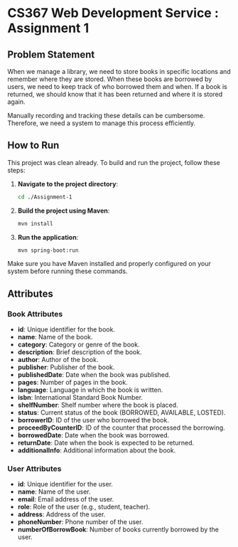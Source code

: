 # CS367 Web Development Service : Assignment 1

## Problem Statement

When we manage a library, we need to store books in specific locations and remember where they are stored. When these books are borrowed by users, we need to keep track of who borrowed them and when. If a book is returned, we should know that it has been returned and where it is stored again.

Manually recording and tracking these details can be cumbersome. Therefore, we need a system to manage this process efficiently.

## How to Run

This project was clean already.
To build and run the project, follow these steps:

1. **Navigate to the project directory**:
    ```sh
    cd ./Assignment-1
    ```

2. **Build the project using Maven**:
    ```sh
    mvn install
    ```

3. **Run the application**:
    ```sh
    mvn spring-boot:run
    ```

Make sure you have Maven installed and properly configured on your system before running these commands.

## Attributes

### Book Attributes
- **id**: Unique identifier for the book.
- **name**: Name of the book.
- **category**: Category or genre of the book.
- **description**: Brief description of the book.
- **author**: Author of the book.
- **publisher**: Publisher of the book.
- **publishedDate**: Date when the book was published.
- **pages**: Number of pages in the book.
- **language**: Language in which the book is written.
- **isbn**: International Standard Book Number.
- **shelfNumber**: Shelf number where the book is placed.
- **status**: Current status of the book (BORROWED, AVAILABLE, LOSTED).
- **borrowerID**: ID of the user who borrowed the book.
- **proceedByCounterID**: ID of the counter that processed the borrowing.
- **borrowedDate**: Date when the book was borrowed.
- **returnDate**: Date when the book is expected to be returned.
- **additionalInfo**: Additional information about the book.

### User Attributes
- **id**: Unique identifier for the user.
- **name**: Name of the user.
- **email**: Email address of the user.
- **role**: Role of the user (e.g., student, teacher).
- **address**: Address of the user.
- **phoneNumber**: Phone number of the user.
- **numberOfBorrowBook**: Number of books currently borrowed by the user.
